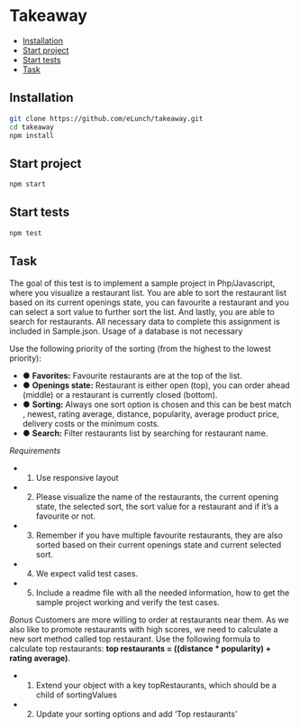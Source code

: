 # Takeaway
- [Installation](#installation)
- [Start project](#start-project)
- [Start tests](#start-tests)
- [Task](#task)
  

## Installation
```sh 
git clone https://github.com/eLunch/takeaway.git
cd takeaway
npm install
```

## Start project

``` sh
npm start
```

## Start tests
``` sh 
npm test
```

## Task
The goal of this test is to implement a sample project in Php/Javascript, where you
visualize a restaurant list. You are able to sort the restaurant list based on its current
openings state, you can favourite a restaurant and you can select a sort value to further
sort the list. And lastly, you are able to search for restaurants.
All necessary data to complete this assignment is included in Sample.json​. Usage of a
database is not necessary

Use the following priority of the sorting (from the highest to the lowest priority):
*	●  **Favorites​:** Favourite restaurants are at the top of the list.
*	●  **Openings state​:** Restaurant is either open (top), you can order ahead (middle) or a
restaurant is currently closed (bottom).
*	●  **Sorting​:** Always one sort option is chosen and this can be best match​, newest​,
rating​ ​average​, distance​, popularity​, average​ ​product​ ​price​, delivery costs​ or
the minimum costs​.
*	●  **Search​:** Filter restaurants list by searching for restaurant name.

*Requirements*
* 1. Use responsive layout
* 2. Please visualize the name of the restaurants, the current opening state, the
selected sort, the sort value for a restaurant and if it’s a favourite or not.
* 3. Remember if you have multiple favourite restaurants, they are also sorted based
on their current openings state and current selected sort.
* 4. We expect valid test cases.
* 5. Include a readme file with all the needed information, how to get the sample
project working and verify the test cases.

*Bonus*
Customers are more willing to order at restaurants near them. As we also like to promote
restaurants with high scores, we need to calculate a new sort method called top
restaurant​. Use the following formula to calculate top restaurants:
**top restaurants = ((distance * popularity) + rating average)**​.
* 1. Extend your object with a key topRestaurants, which should be a child of
sortingValues
* 2. Update your sorting options and add ‘Top restaurants’